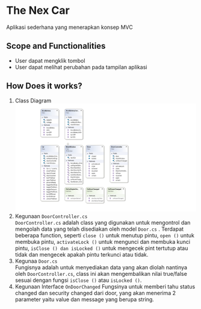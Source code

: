 # The Nex Car
Aplikasi sederhana yang menerapkan konsep MVC

## Scope and Functionalities
* User dapat mengklik tombol
* User dapat melihat perubahan pada tampilan aplikasi

## How Does it works?
1. Class Diagram <br>
!["Class Diagram"](cd.png)
2. Kegunaan `DoorController.cs` <br>
   `DoorController.cs` adalah class yang digunakan untuk mengontrol dan mengolah data yang telah disediakan 
oleh model `Door.cs` . Terdapat beberapa function, seperti `close ()` untuk menutup pintu, 
`open ()` untuk membuka pintu, `activateLock ()` untuk mengunci dan membuka kunci pintu, 
`isClose () dan isLocked ()` untuk mengecek pint tertutup atau tidak dan mengecek apakah pintu terkunci atau tidak.
3. Kegunaa `Door.cs` <br>
Fungisnya adalah untuk menyediakan data yang akan diolah nantinya oleh `DoorController.cs`, class ini akan mengembalikan nilai true/false
sesuai dengan fungsi `isClose ()` atau `isLocked ()`.
4. Kegunaan Interface `OnDoorChanged`
Fungsinya untuk memberi tahu status changed dan security changed dari door, yang akan menerima 2 parameter yaitu
value dan message yang berupa string.